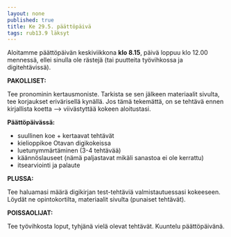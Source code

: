 ```yaml
---
layout: none
published: true
title: Ke 29.5. päättöpäivä
tags: rub13.9 läksyt
---
```

Aloitamme päättöpäivän keskiviikkona **klo 8.15**, päivä loppuu klo 12.00 mennessä, ellei sinulla ole rästejä (tai puutteita työvihkossa ja digitehtävissä).

**PAKOLLISET:**

Tee pronominin kertausmoniste. Tarkista se sen jälkeen materiaalit sivulta, tee korjaukset erivärisellä kynällä. Jos tämä tekemättä, on se tehtävä ennen kirjallista koetta --> viivästyttää kokeen aloitustasi.

**Päättöpäivässä:**

- suullinen koe + kertaavat tehtävät
- kielioppikoe Otavan digikokeissa
- luetunymmärtäminen (3-4 tehtävää)
- käännöslauseet (nämä paljastavat mikäli sanastoa ei ole kerrattu)
- itsearviointi ja palaute

**PLUSSA:**

Tee haluamasi määrä digikirjan test-tehtäviä valmistautuessasi kokeeseen. Löydät ne opintokortilta, materiaalit sivulta (punaiset tehtävät).

**POISSAOLIJAT:**

Tee työvihkosta loput, tyhjänä vielä olevat tehtävät. Kuuntelu päättöpäivänä.


